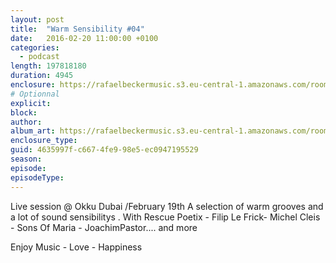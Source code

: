 ```yaml
---
layout: post
title:  "Warm Sensibility #04"
date:   2016-02-20 11:00:00 +0100
categories:
  - podcast
length: 197818180
duration: 4945
enclosure: https://rafaelbeckermusic.s3.eu-central-1.amazonaws.com/room-service/episodes/ws04.mp3
# Optionnal
explicit: 
block: 
author: 
album_art: https://rafaelbeckermusic.s3.eu-central-1.amazonaws.com/room-service/album_art/ws04.jpeg
enclosure_type: 
guid: 4635997f-c667-4fe9-98e5-ec0947195529
season: 
episode: 
episodeType: 
---
```

Live session @ Okku Dubai /February 19th A selection of warm grooves and a lot of sound sensibilitys . With Rescue Poetix - Filip Le Frick- Michel Cleis - Sons Of Maria - JoachimPastor.... and more

Enjoy
Music - Love - Happiness